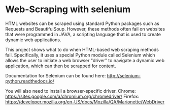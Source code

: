 # Web-Scraping with selenium

HTML websites can be scraped using standard Python packages such as Requests and BeautifulSoup. However, these methods often fail on websites that were programmed in JAVA, a scripting language that is used to create dynamic web applications.

This project shows what to do when HTML-based web scraping methods fail. Specifically, it uses a special Python module called Selenium which allows the user to initiate a web browser "driver" to navigate a dynamic web application, which can then be scrapped for content.

Documentation for Selenium can be found here: http://selenium-python.readthedocs.io/

You will also need to install a browser-specific driver.
Chrome: https://sites.google.com/a/chromium.org/chromedriver/
Firefox: https://developer.mozilla.org/en-US/docs/Mozilla/QA/Marionette/WebDriver
